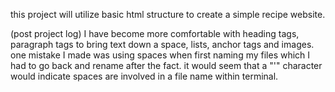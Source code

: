 this project will utilize basic html structure to create a simple recipe website.

(post project log) I have become more comfortable with heading tags, paragraph tags to bring text down a space, lists, anchor tags and images. one mistake I made was using spaces when first naming my files which I had to go back and rename after the fact. it would seem that a "'" character would indicate spaces are involved in a file name within terminal.
